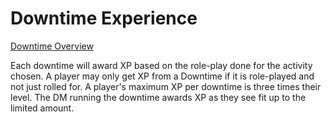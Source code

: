  # Downtime Experience
[Downtime Overview](13.01%20Downtime%20Overview.md)

Each downtime will award XP based on the role-play done for the activity chosen. A player may only get XP from a Downtime if it is role-played and not just rolled for. A player's maximum XP per downtime is three times their level. The DM running the downtime awards XP as they see fit up to the limited amount. 